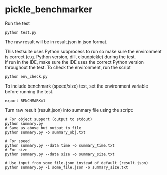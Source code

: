 # pickle_benchmarker

Run the test

```
python test.py
```

The raw result will be in result.json in json format.  

This testsuite uses Python subprocess to run so make sure the environment is correct (e.g. Python version, dill, cloudpickle) during the test.  
If run in the IDE, make sure the IDE uses the correct Python version throughout the test. To check the environment, run the script
```
python env_check.py
```

To include benchmark (speed/size) test, set the environment variable before running the test.
```
export BENCHMARK=1
```

Turn raw result (result.json) into summary file using the script:
```
# For object support (output to stdout)
python summary.py
# Same as above but output to file
python summary.py -o summary_obj.txt

# For speed
python summary.py --data time -o summary_time.txt
# For size
python summary.py --data size -o summary_size.txt

# Use input from some_file.json instead of default (result.json)
python summary.py -i some_file.json -o summary_size.txt
```

